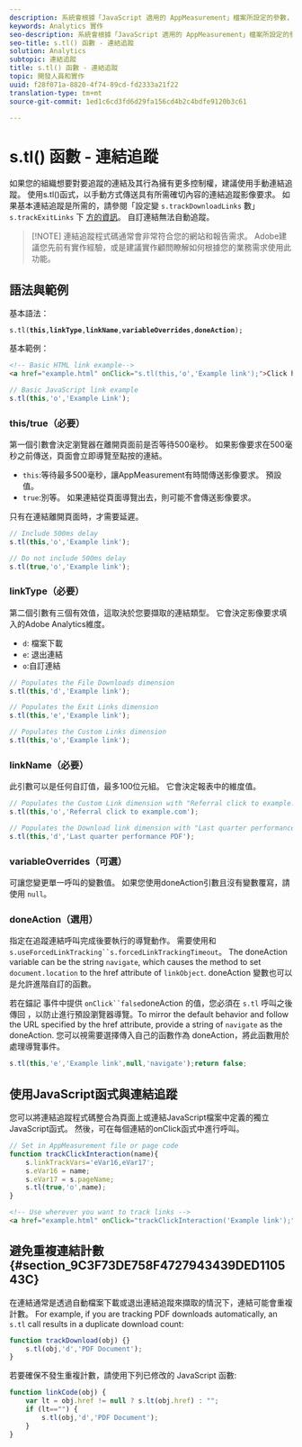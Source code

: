 ```yaml
---
description: 系統會根據「JavaScript 適用的 AppMeasurement」檔案所設定的參數，自動追蹤檔案下載和退出連結。
keywords: Analytics 實作
seo-description: 系統會根據「JavaScript 適用的 AppMeasurement」檔案所設定的參數，自動追蹤檔案下載和退出連結。
seo-title: s.tl() 函數 - 連結追蹤
solution: Analytics
subtopic: 連結追蹤
title: s.tl() 函數 - 連結追蹤
topic: 開發人員和實作
uuid: f28f071a-8820-4f74-89cd-fd2333a21f22
translation-type: tm+mt
source-git-commit: 1ed1c6cd3fd6d29fa156cd4b2c4bdfe9120b3c61

---
```



# s.tl() 函數 - 連結追蹤

如果您的組織想要對要追蹤的連結及其行為擁有更多控制權，建議使用手動連結追蹤。 使用s.tl()函式，以手動方式傳送具有所需確切內容的連結追蹤影像要求。 如果基本連結追蹤是所需的，請參閱「設定變 `s.trackDownloadLinks` 數」 `s.trackExitLinks` 下 [方的資訊](c-variables/configuration-variables.md)。 自訂連結無法自動追蹤。

> [!NOTE] 連結追蹤程式碼通常會非常符合您的網站和報告需求。 Adobe建議您先前有實作經驗，或是建議實作顧問瞭解如何根據您的業務需求使用此功能。

## 語法與範例

基本語法：

`s.tl(`**`this`**`,`**`linkType`**`,`**`linkName`**`,`**`variableOverrides`**`,`**`doneAction`**`);`

基本範例：

```HTML
<!-- Basic HTML link example-->
<a href="example.html" onClick="s.tl(this,'o','Example link');">Click here</a>
```

```JavaScript
// Basic JavaScript link example
s.tl(this,'o','Example Link');
```

### this/true（必要）

第一個引數會決定瀏覽器在離開頁面前是否等待500毫秒。 如果影像要求在500毫秒之前傳送，頁面會立即導覽至點按的連結。

* `this`:等待最多500毫秒，讓AppMeasurement有時間傳送影像要求。 預設值。
* `true`:別等。 如果連結從頁面導覽出去，則可能不會傳送影像要求。

只有在連結離開頁面時，才需要延遲。

```JavaScript
// Include 500ms delay
s.tl(this,'o','Example link');

// Do not include 500ms delay
s.tl(true,'o','Example link');
```

### linkType（必要）

第二個引數有三個有效值，這取決於您要擷取的連結類型。 它會決定影像要求填入的Adobe Analytics維度。

* `d`: 檔案下載
* `e`: 退出連結
* `o`:自訂連結

```JavaScript
// Populates the File Downloads dimension
s.tl(this,'d','Example link');

// Populates the Exit Links dimension
s.tl(this,'e','Example link');

// Populates the Custom Links dimension
s.tl(this,'o','Example link');
```

### linkName（必要）

此引數可以是任何自訂值，最多100位元組。 它會決定報表中的維度值。

```JavaScript
// Populates the Custom Link dimension with "Referral click to example.com"
s.tl(this,'o','Referral click to example.com');

// Populates the Download link dimension with "Last quarter performance PDF"
s.tl(this,'d','Last quarter performance PDF');
```

### variableOverrides（可選）

可讓您變更單一呼叫的變數值。 如果您使用doneAction引數且沒有變數覆寫，請使用 `null`。

### doneAction（選用）

指定在追蹤連結呼叫完成後要執行的導覽動作。 需要使用和 `s.useForcedLinkTracking``s.forcedLinkTrackingTimeout`。 The doneAction variable can be the string `navigate`, which causes the method to set `document.location` to the href attribute of `linkObject`. doneAction 變數也可以是允許進階自訂的函數。

若在錨記 事件中提供 `onClick``false`doneAction 的值，您必須在 `s.tl` 呼叫之後傳回 ，以防止進行預設瀏覽器導覽。To mirror the default behavior and follow the URL specified by the href attribute, provide a string of `navigate` as the doneAction. 您可以視需要選擇傳入自己的函數作為 doneAction，將此函數用於處理導覽事件。

```JavaScript
s.tl(this,'e','Example link',null,'navigate');return false;
```

## 使用JavaScript函式與連結追蹤

您可以將連結追蹤程式碼整合為頁面上或連結JavaScript檔案中定義的獨立JavaScript函式。 然後，可在每個連結的onClick函式中進行呼叫。

```JavaScript
// Set in AppMeasurement file or page code
function trackClickInteraction(name){
    s.linkTrackVars='eVar16,eVar17';
    s.eVar16 = name;
    s.eVar17 = s.pageName;
    s.tl(true,'o',name);
}
```

```HTML
<!-- Use wherever you want to track links -->
<a href="example.html" onClick="trackClickInteraction('Example link');">Click here</a>
```

## 避免重複連結計數 {#section_9C3F73DE758F4727943439DED110543C}

在連結通常是透過自動檔案下載或退出連結追蹤來擷取的情況下，連結可能會重複計數。 For example, if you are tracking PDF downloads automatically, an `s.tl` call results in a duplicate download count:

```JavaScript
function trackDownload(obj) {}
    s.tl(obj,'d','PDF Document');
}
```

若要確保不發生重複計數，請使用下列已修改的 JavaScript 函數:

```JavaScript
function linkCode(obj) {
    var lt = obj.href != null ? s.lt(obj.href) : "";
    if (lt=="") {
        s.tl(obj,'d','PDF Document');
    }
}
```
